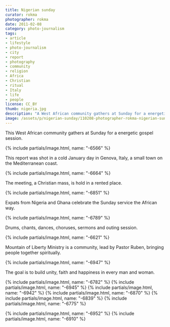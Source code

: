 ```yaml
---
title: Nigerian sunday
curator: rokma
photographer: rokma
date: 2011-02-08
category: photo-journalism
tags:
- article
- lifestyle
- photo-journalism
- city
- report
- photography
- community
- religion
- Africa
- Christian
- ritual
- Italy
- life
- people
license: CC_BY
thumb: nigeria.jpg
description: "A West African community gathers at Sunday for a energetic gospel session. The goal is to build unity, faith and happiness in every man and woman."
image: /assets/p/nigerian-sunday/110208-photographer-rokma-nigerian-sunday.jpg
---
```


This West African community gathers at Sunday for a energetic gospel session.

{% include partials/image.html, name: "-6566" %}

This report was shot in a cold January day in Genova, Italy, a small town on the Mediterranean coast.

{% include partials/image.html, name: "-6664" %}

The meeting, a Christian mass, is hold in a rented place.

{% include partials/image.html, name: "-6851" %}

Expats from Nigeria and Ghana celebrate the Sunday service the African way.

{% include partials/image.html, name: "-6789" %}

Drums, chants, dances, choruses, sermons and outing session.



{% include partials/image.html, name: "-6621" %}

Mountain of Liberty Ministry is a community, lead by Pastor Ruben, bringing people together spiritually.

{% include partials/image.html, name: "-6947" %}

The goal is to build unity, faith and happiness in every man and woman.


{% include partials/image.html, name: "-6782" %}
{% include partials/image.html, name: "-6945" %}
{% include partials/image.html, name: "-6942" %}
{% include partials/image.html, name: "-6870" %}
{% include partials/image.html, name: "-6839" %}
{% include partials/image.html, name: "-6775" %}

{% include partials/image.html, name: "-6952" %}
{% include partials/image.html, name: "-6910" %}
